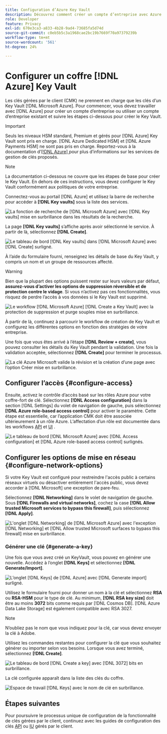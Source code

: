```yaml
---
title: Configuration d’Azure Key Vault
description: Découvrez comment créer un compte d’entreprise avec Azure ou utiliser un compte d’entreprise existant et créer le Key Vault.
role: Developer
feature: Privacy
exl-id: 670e3ca3-a833-4b28-9ad4-73685fa5d74d
source-git-commit: c0eb5b5c3a1968cae2bc19b7669f70a97379239b
workflow-type: tm+mt
source-wordcount: '561'
ht-degree: 24%

---
```


# Configurer un coffre [!DNL Azure] Key Vault

Les clés gérées par le client (CMK) ne prennent en charge que les clés d’un Key Vault [!DNL Microsoft Azure]. Pour commencer, vous devez travailler avec [!DNL Azure] pour créer un compte d’entreprise ou utiliser un compte d’entreprise existant et suivre les étapes ci-dessous pour créer le Key Vault.

>[!IMPORTANT]
>
>Seuls les niveaux HSM standard, Premium et gérés pour [!DNL Azure] Key Vault sont pris en charge. [!DNL Azure Dedicated HSM] et [!DNL Azure Payments HSM] ne sont pas pris en charge. Reportez-vous à la documentation d’[[!DNL Azure] ](https://learn.microsoft.com/fr-fr/azure/security/fundamentals/key-management#azure-key-management-services) pour plus d’informations sur les services de gestion de clés proposés.

>[!NOTE]
>
>La documentation ci-dessous ne couvre que les étapes de base pour créer le Key Vault. En dehors de ces instructions, vous devez configurer le Key Vault conformément aux politiques de votre entreprise.

Connectez-vous au portail [!DNL Azure] et utilisez la barre de recherche pour accéder à **[!DNL Key vaults]** sous la liste des services.

![La fonction de recherche de [!DNL Microsoft Azure] avec [!DNL Key vaults] mise en surbrillance dans les résultats de la recherche.](../../images/governance-privacy-security/customer-managed-keys/access-key-vaults.png)

La page **[!DNL Key vaults]** s’affiche après avoir sélectionné le service. À partir de là, sélectionnez **[!DNL Create]**.

![ Le tableau de bord [!DNL Key vaults] dans [!DNL Microsoft Azure] avec [!DNL Create] surligné.](../../images/governance-privacy-security/customer-managed-keys/create-key-vault.png)

À l’aide du formulaire fourni, renseignez les détails de base du Key Vault, y compris un nom et un groupe de ressources affecté.

>[!WARNING]
>
>Bien que la plupart des options puissent rester sur leurs valeurs par défaut, **assurez-vous d’activer les options de suppression réversible et de protection contre le vidage**. Si vous n’activez pas ces fonctionnalités, vous risquez de perdre l’accès à vos données si le Key Vault est supprimé.
>
>![Le workflow [!DNL Microsoft Azure] [!DNL Create a Key Vault] avec la protection de suppression et purge souples mise en surbrillance.](../../images/governance-privacy-security/customer-managed-keys/basic-config.png)

À partir de là, continuez à parcourir le workflow de création de Key Vault et configurez les différentes options en fonction des stratégies de votre entreprise.

Une fois que vous êtes arrivé à l’étape **[!DNL Review + create]**, vous pouvez consulter les détails du Key Vault pendant la validation. Une fois la validation acceptée, sélectionnez **[!DNL Create]** pour terminer le processus.

![La clé Azure Microsoft valide la révision et la création d’une page avec l’option Créer mise en surbrillance.](../../images/governance-privacy-security/customer-managed-keys/finish-creation.png)

## Configurer l’accès {#configure-access}

Ensuite, activez le contrôle d’accès basé sur les rôles Azure pour votre coffre-fort de clé. Sélectionnez **[!DNL Access configuration]** dans la section [!DNL Settings] du volet de navigation de gauche, puis sélectionnez **[!DNL Azure role-based access control]** pour activer le paramètre. Cette étape est essentielle, car l’application CMK doit être associée ultérieurement à un rôle Azure. L’affectation d’un rôle est documentée dans les workflows [API](./api-set-up.md#assign-to-role) et [UI](./ui-set-up.md#assign-to-role) .

![ Le tableau de bord [!DNL Microsoft Azure] avec [!DNL Access configuration] et [!DNL Azure role-based access control] surlignés.](../../images/governance-privacy-security/customer-managed-keys/access-configuration.png)

## Configurer les options de mise en réseau {#configure-network-options}

Si votre Key Vault est configuré pour restreindre l&#39;accès public à certains réseaux virtuels ou désactiver entièrement l&#39;accès public, vous devez accorder à [!DNL Microsoft] une exception de pare-feu.

Sélectionnez **[!DNL Networking]** dans le volet de navigation de gauche. Sous **[!DNL Firewalls and virtual networks]**, cochez la case **[!DNL Allow trusted Microsoft services to bypass this firewall]**, puis sélectionnez **[!DNL Apply]**.

![ L&#39;onglet [!DNL Networking] de [!DNL Microsoft Azure] avec l&#39;exception [!DNL Networking] et [!DNL Allow trusted Microsoft surfaces to bypass this firewall] mise en surbrillance.](../../images/governance-privacy-security/customer-managed-keys/networking.png)

### Générer une clé {#generate-a-key}

Une fois que vous avez créé un KeyVault, vous pouvez en générer une nouvelle. Accédez à l’onglet **[!DNL Keys]** et sélectionnez **[!DNL Generate/Import]**.

![L’onglet [!DNL Keys] de [!DNL Azure] avec [!DNL Generate import] surligné.](../../images/governance-privacy-security/customer-managed-keys/view-keys.png)

Utilisez le formulaire fourni pour donner un nom à la clé et sélectionnez **RSA** ou **RSA-HSM** pour le type de clé. Au minimum, **[!DNL RSA key size]** doit être au moins **3072** bits comme requis par [!DNL Cosmos DB]. [!DNL Azure Data Lake Storage] est également compatible avec RSA 3027.

>[!NOTE]
>
>N’oubliez pas le nom que vous indiquez pour la clé, car vous devez envoyer la clé à Adobe.

Utilisez les commandes restantes pour configurer la clé que vous souhaitez générer ou importer selon vos besoins. Lorsque vous avez terminé, sélectionnez **[!DNL Create]**.

![Le tableau de bord [!DNL Create a key] avec [!DNL 3072] bits en surbrillance.](../../images/governance-privacy-security/customer-managed-keys/configure-key.png)

La clé configurée apparaît dans la liste des clés du coffre.

![Espace de travail [!DNL Keys] avec le nom de clé en surbrillance.](../../images/governance-privacy-security/customer-managed-keys/key-added.png)

## Étapes suivantes

Pour poursuivre le processus unique de configuration de la fonctionnalité de clés gérées par le client, continuez avec les guides de configuration des clés [API](./api-set-up.md) ou [IU](./ui-set-up.md) gérés par le client.
